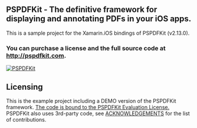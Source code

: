## PSPDFKit - The definitive framework for displaying and annotating PDFs in your iOS apps.

This is a sample project for the Xamarin.iOS bindings of PSPDFKit (v2.13.0).

### You can purchase a license and the full source code at http://pspdfkit.com.
[![PSPDFKit](http://pspdfkit.com/images/header-small.jpg)](http://pspdfkit.com)


Licensing
---------
This is the example project including a DEMO version of the PSPDFKit framework.
[The code is bound to the PSPDFKit Evaluation License.](http://pspdfkit.com/documentation.html#license)
PSPDFKit also uses 3rd-party code, see [ACKNOWLEDGEMENTS](https://github.com/PSPDFKit/PSPDFKit-Demo/blob/master/ACKNOWLEDGEMENTS) for the list of contributions.
